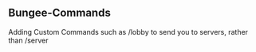## Bungee-Commands
Adding Custom Commands such as /lobby to send you to servers, rather than /server <name>
